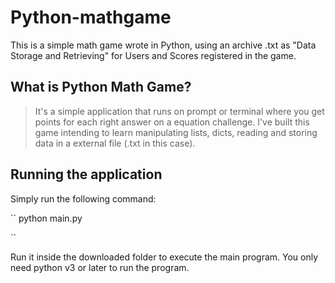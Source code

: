 # Python-mathgame
This is a simple math game wrote in Python, using an archive .txt as "Data Storage and Retrieving" for Users and Scores registered in the game.


## What is Python Math Game?
> It's a simple application that runs on prompt or terminal where you get points for each right answer on a equation challenge. I've built this game intending to learn manipulating lists, dicts, reading and storing data in a external file (.txt in this case). 

## Running the application
Simply run the following command: 

``
python main.py

``

Run it inside the downloaded folder to execute the main program. You only need python v3 or later to run the program.
